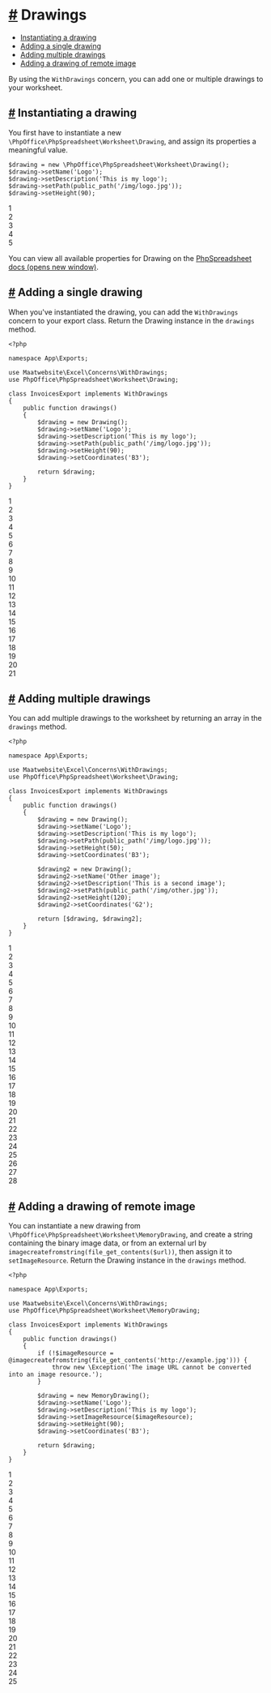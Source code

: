 [#](#drawings) Drawings
=======================

*   [Instantiating a drawing](#instantiating-a-drawing)
*   [Adding a single drawing](#adding-a-single-drawing)
*   [Adding multiple drawings](#adding-multiple-drawings)
*   [Adding a drawing of remote image](#adding-a-drawing-of-remote-image)

By using the `WithDrawings` concern, you can add one or multiple drawings to your worksheet.

[#](#instantiating-a-drawing) Instantiating a drawing
-----------------------------------------------------

You first have to instantiate a new `\PhpOffice\PhpSpreadsheet\Worksheet\Drawing`, and assign its properties a meaningful value.

    $drawing = new \PhpOffice\PhpSpreadsheet\Worksheet\Drawing();
    $drawing->setName('Logo');
    $drawing->setDescription('This is my logo');
    $drawing->setPath(public_path('/img/logo.jpg'));
    $drawing->setHeight(90);
    

1  
2  
3  
4  
5  

You can view all available properties for Drawing on the [PhpSpreadsheet docs (opens new window)](https://phpspreadsheet.readthedocs.io/en/latest/topics/recipes/#add-a-drawing-to-a-worksheet).

[#](#adding-a-single-drawing) Adding a single drawing
-----------------------------------------------------

When you've instantiated the drawing, you can add the `WithDrawings` concern to your export class. Return the Drawing instance in the `drawings` method.

    <?php
    
    namespace App\Exports;
    
    use Maatwebsite\Excel\Concerns\WithDrawings;
    use PhpOffice\PhpSpreadsheet\Worksheet\Drawing;
    
    class InvoicesExport implements WithDrawings
    {
        public function drawings()
        {
            $drawing = new Drawing();
            $drawing->setName('Logo');
            $drawing->setDescription('This is my logo');
            $drawing->setPath(public_path('/img/logo.jpg'));
            $drawing->setHeight(90);
            $drawing->setCoordinates('B3');
    
            return $drawing;
        }
    }
    

1  
2  
3  
4  
5  
6  
7  
8  
9  
10  
11  
12  
13  
14  
15  
16  
17  
18  
19  
20  
21  

[#](#adding-multiple-drawings) Adding multiple drawings
-------------------------------------------------------

You can add multiple drawings to the worksheet by returning an array in the `drawings` method.

    <?php
    
    namespace App\Exports;
    
    use Maatwebsite\Excel\Concerns\WithDrawings;
    use PhpOffice\PhpSpreadsheet\Worksheet\Drawing;
    
    class InvoicesExport implements WithDrawings
    {
        public function drawings()
        {
            $drawing = new Drawing();
            $drawing->setName('Logo');
            $drawing->setDescription('This is my logo');
            $drawing->setPath(public_path('/img/logo.jpg'));
            $drawing->setHeight(50);
            $drawing->setCoordinates('B3');
    
            $drawing2 = new Drawing();
            $drawing2->setName('Other image');
            $drawing2->setDescription('This is a second image');
            $drawing2->setPath(public_path('/img/other.jpg'));
            $drawing2->setHeight(120);
            $drawing2->setCoordinates('G2');
    
            return [$drawing, $drawing2];
        }
    }
    

1  
2  
3  
4  
5  
6  
7  
8  
9  
10  
11  
12  
13  
14  
15  
16  
17  
18  
19  
20  
21  
22  
23  
24  
25  
26  
27  
28  

[#](#adding-a-drawing-of-remote-image) Adding a drawing of remote image
-----------------------------------------------------------------------

You can instantiate a new drawing from `\PhpOffice\PhpSpreadsheet\Worksheet\MemoryDrawing`, and create a string containing the binary image data, or from an external url by `imagecreatefromstring(file_get_contents($url))`, then assign it to `setImageResource`. Return the Drawing instance in the `drawings` method.

    <?php
    
    namespace App\Exports;
    
    use Maatwebsite\Excel\Concerns\WithDrawings;
    use PhpOffice\PhpSpreadsheet\Worksheet\MemoryDrawing;
    
    class InvoicesExport implements WithDrawings
    {
        public function drawings()
        {
            if (!$imageResource = @imagecreatefromstring(file_get_contents('http://example.jpg'))) {
                throw new \Exception('The image URL cannot be converted into an image resource.');
            }
    
            $drawing = new MemoryDrawing();
            $drawing->setName('Logo');
            $drawing->setDescription('This is my logo');
            $drawing->setImageResource($imageResource);
            $drawing->setHeight(90);
            $drawing->setCoordinates('B3');
    
            return $drawing;
        }
    }
    

1  
2  
3  
4  
5  
6  
7  
8  
9  
10  
11  
12  
13  
14  
15  
16  
17  
18  
19  
20  
21  
22  
23  
24  
25